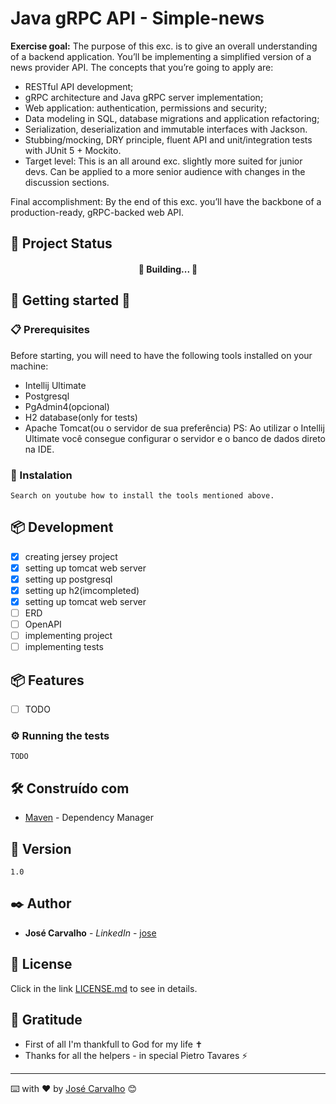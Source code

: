 # Java gRPC API - Simple-news

**Exercise goal:** The purpose of this exc. is to give an overall understanding of a backend application. You’ll be implementing a simplified version of a news provider API. The concepts that you’re going to apply are:

- RESTful API development;
- gRPC architecture and Java gRPC server implementation;
- Web application: authentication, permissions and security;
- Data modeling in SQL, database migrations and application refactoring;
- Serialization, deserialization and immutable interfaces with Jackson.
- Stubbing/mocking, DRY principle, fluent API and unit/integration tests with JUnit 5 + Mockito.
- Target level: This is an all around exc. slightly more suited for junior devs. Can be applied to a more senior audience with changes in the discussion sections.

Final accomplishment: By the end of this exc. you’ll have the backbone of a production-ready, gRPC-backed web API.

## 🚀 Project Status

<h4 align="center"> 
	🚧 Building...  🚧
</h4>


## 🚀 Getting started 🏁


### 📋 Prerequisites

Before starting, you will need to have the following tools installed on your machine:
- Intellij Ultimate
- Postgresql
- PgAdmin4(opcional)
- H2 database(only for tests)
- Apache Tomcat(ou o servidor de sua preferência)
PS: Ao utilizar o Intellij Ultimate você consegue configurar o servidor e o banco de dados direto na IDE.

### 🔧 Instalation
```
Search on youtube how to install the tools mentioned above.
```

## 📦 Development

- [x] creating jersey project
- [x] setting up tomcat web server
- [x] setting up postgresql
- [x] setting up h2(imcompleted)
- [x] setting up tomcat web server
- [ ] ERD
- [ ] OpenAPI
- [ ] implementing project
- [ ] implementing tests

## 📦 Features

- [ ] TODO

### ⚙️ Running the tests

```
TODO
```

## 🛠️ Construído com

* [Maven](https://maven.apache.org/) - Dependency Manager

## 📌 Version

```
1.0
```

## ✒️ Author

* **José Carvalho** - *LinkedIn* - [jose](https://www.linkedin.com/in/jos%C3%A9-felipe-85100b20b/)

## 📄 License

Click in the link [LICENSE.md](https://github.com/zefelipesc/simple-news/blob/main/LICENSE.md) to see in details.

## 🎁 Gratitude

* First of all I'm thankfull to God for my life ✝
* Thanks for all the helpers - in special Pietro Tavares ⚡

---
⌨️ with ❤️ by [José Carvalho](https://www.linkedin.com/in/jos%C3%A9-felipe-85100b20b/) 😊
